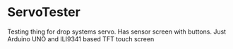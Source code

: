 # ServoTester
Testing thing for drop systems servo. Has sensor screen with buttons. Just Arduino UNO and ILI9341 based TFT touch screen
